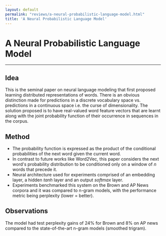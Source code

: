 ```yaml
---
layout: default
permalink: "reviews/a-neural-probabilistic-language-model.html"
title: 'A Neural Probabilistic Language Model'
---
```


# A Neural Probabilistic Language Model
---

## Idea

This is the seminal paper on neural language modeling that first proposed learning distributed representations of words. There is an obvious distinction made for predictions in a discrete vocabulary space vs. predictions in a continuous space i.e. the curse of dimensionality. The solution proposed is to have real-valued word feature vectors that are learnt along with the joint probability function of their occurrence in sequences in the corpus.

## Method

* The probability function is expressed as the product of the conditional probabilities of the next word given the current word.
* In contrast to future works like Word2Vec, this paper considers the next word's probability distribution to be conditioned only on a window of $n$ words that precede it.
* Neural architecture used for experiments comprised of an embedding layer, a hidden $tanh$ layer and an output $softmax$ layer.
* Experiments benchmarked this system on the Brown and AP News corpora and it was compared to n-gram models, with the performance metric being perplexity (lower = better).

## Observations

The model had test perplexity gains of 24% for Brown and 8% on AP news compared to the state-of-the-art n-gram models (smoothed trigram).
